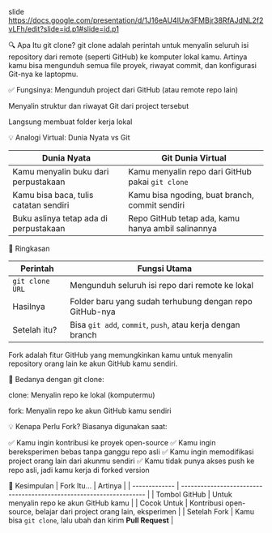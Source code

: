 <!-- ! Remote Repository 2 -->

slide
https://docs.google.com/presentation/d/1J16eAU4lUw3FMBjr38RfAJdNL2f2vLFh/edit?slide=id.p1#slide=id.p1


🔍 Apa Itu git clone?
git clone adalah perintah untuk menyalin seluruh isi repository dari remote (seperti GitHub) ke komputer lokal kamu.
Artinya kamu bisa mengunduh semua file proyek, riwayat commit, dan konfigurasi Git-nya ke laptopmu.

✅ Fungsinya:
Mengunduh project dari GitHub (atau remote repo lain)

Menyalin struktur dan riwayat Git dari project tersebut

Langsung membuat folder kerja lokal


💡 Analogi Virtual: Dunia Nyata vs Git

| Dunia Nyata                            | Git Dunia Virtual                                  |
| -------------------------------------- | -------------------------------------------------- |
| Kamu menyalin buku dari perpustakaan   | Kamu menyalin repo dari GitHub pakai `git clone`   |
| Kamu bisa baca, tulis catatan sendiri  | Kamu bisa ngoding, buat branch, commit sendiri     |
| Buku aslinya tetap ada di perpustakaan | Repo GitHub tetap ada, kamu hanya ambil salinannya |


🧠 Ringkasan

| Perintah        | Fungsi Utama                                               |
| --------------- | ---------------------------------------------------------- |
| `git clone URL` | Mengunduh seluruh isi repo dari remote ke lokal            |
| Hasilnya        | Folder baru yang sudah terhubung dengan repo GitHub-nya    |
| Setelah itu?    | Bisa `git add`, `commit`, `push`, atau kerja dengan branch |




<!-- ! Git Hub Fork -->

Fork adalah fitur GitHub yang memungkinkan kamu untuk menyalin repository orang lain ke akun GitHub kamu sendiri.

🔁 Bedanya dengan git clone:

clone: Menyalin repo ke lokal (komputermu)

fork: Menyalin repo ke akun GitHub kamu sendiri



💡 Kenapa Perlu Fork?
Biasanya digunakan saat:

✅ Kamu ingin kontribusi ke proyek open-source
✅ Kamu ingin bereksperimen bebas tanpa ganggu repo asli
✅ Kamu ingin memodifikasi project orang lain dari akunmu sendiri
✅ Kamu tidak punya akses push ke repo asli, jadi kamu kerja di forked version



🧠 Kesimpulan
| Fork Itu...   | Artinya                                                             |
| ------------- | ------------------------------------------------------------------- |
| Tombol GitHub | Untuk menyalin repo ke akun GitHub kamu                             |
| Cocok Untuk   | Kontribusi open-source, belajar dari project orang lain, eksperimen |
| Setelah Fork  | Kamu bisa `git clone`, lalu ubah dan kirim **Pull Request**         |




